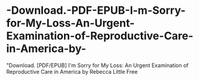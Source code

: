 # -Download.-PDF-EPUB-I-m-Sorry-for-My-Loss-An-Urgent-Examination-of-Reproductive-Care-in-America-by-
"Download. [PDF/EPUB] I'm Sorry for My Loss: An Urgent Examination of Reproductive Care in America by Rebecca Little Free
